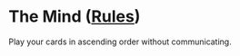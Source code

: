 # The Mind ([Rules](https://boardgamegeek.com/boardgame/244992/mind))
Play your cards in ascending order without communicating.
 
